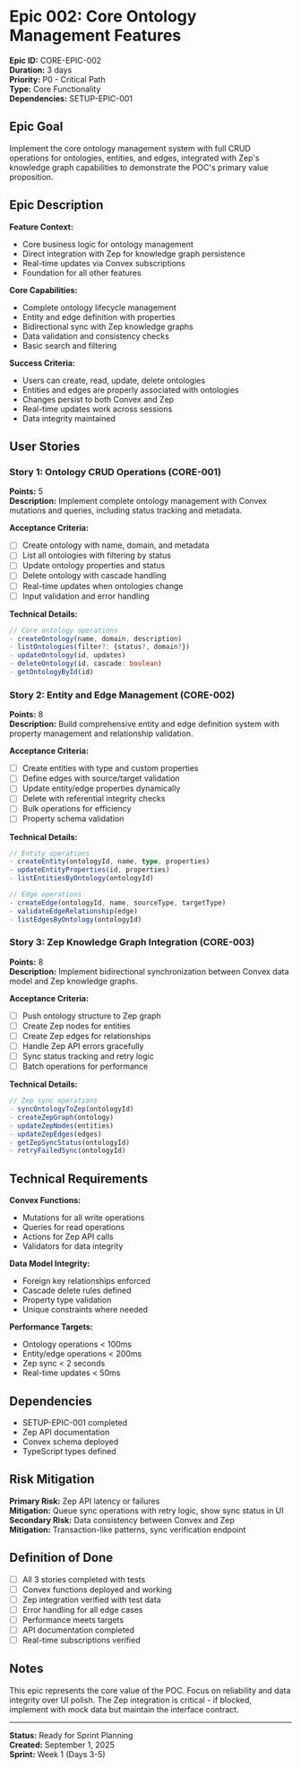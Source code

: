 # Epic 002: Core Ontology Management Features
**Epic ID:** CORE-EPIC-002  
**Duration:** 3 days  
**Priority:** P0 - Critical Path  
**Type:** Core Functionality  
**Dependencies:** SETUP-EPIC-001  

## Epic Goal
Implement the core ontology management system with full CRUD operations for ontologies, entities, and edges, integrated with Zep's knowledge graph capabilities to demonstrate the POC's primary value proposition.

## Epic Description

**Feature Context:**
- Core business logic for ontology management
- Direct integration with Zep for knowledge graph persistence
- Real-time updates via Convex subscriptions
- Foundation for all other features

**Core Capabilities:**
- Complete ontology lifecycle management
- Entity and edge definition with properties
- Bidirectional sync with Zep knowledge graphs
- Data validation and consistency checks
- Basic search and filtering

**Success Criteria:**
- Users can create, read, update, delete ontologies
- Entities and edges are properly associated with ontologies
- Changes persist to both Convex and Zep
- Real-time updates work across sessions
- Data integrity maintained

## User Stories

### Story 1: Ontology CRUD Operations (CORE-001)
**Points:** 5  
**Description:** Implement complete ontology management with Convex mutations and queries, including status tracking and metadata.

**Acceptance Criteria:**
- [ ] Create ontology with name, domain, and metadata
- [ ] List all ontologies with filtering by status
- [ ] Update ontology properties and status
- [ ] Delete ontology with cascade handling
- [ ] Real-time updates when ontologies change
- [ ] Input validation and error handling

**Technical Details:**
```typescript
// Core ontology operations
- createOntology(name, domain, description)
- listOntologies(filter?: {status?, domain?})
- updateOntology(id, updates)
- deleteOntology(id, cascade: boolean)
- getOntologyById(id)
```

### Story 2: Entity and Edge Management (CORE-002)
**Points:** 8  
**Description:** Build comprehensive entity and edge definition system with property management and relationship validation.

**Acceptance Criteria:**
- [ ] Create entities with type and custom properties
- [ ] Define edges with source/target validation
- [ ] Update entity/edge properties dynamically
- [ ] Delete with referential integrity checks
- [ ] Bulk operations for efficiency
- [ ] Property schema validation

**Technical Details:**
```typescript
// Entity operations
- createEntity(ontologyId, name, type, properties)
- updateEntityProperties(id, properties)
- listEntitiesByOntology(ontologyId)

// Edge operations  
- createEdge(ontologyId, name, sourceType, targetType)
- validateEdgeRelationship(edge)
- listEdgesByOntology(ontologyId)
```

### Story 3: Zep Knowledge Graph Integration (CORE-003)
**Points:** 8  
**Description:** Implement bidirectional synchronization between Convex data model and Zep knowledge graphs.

**Acceptance Criteria:**
- [ ] Push ontology structure to Zep graph
- [ ] Create Zep nodes for entities
- [ ] Create Zep edges for relationships
- [ ] Handle Zep API errors gracefully
- [ ] Sync status tracking and retry logic
- [ ] Batch operations for performance

**Technical Details:**
```typescript
// Zep sync operations
- syncOntologyToZep(ontologyId)
- createZepGraph(ontology)
- updateZepNodes(entities)
- updateZepEdges(edges)
- getZepSyncStatus(ontologyId)
- retryFailedSync(ontologyId)
```

## Technical Requirements

**Convex Functions:**
- Mutations for all write operations
- Queries for read operations
- Actions for Zep API calls
- Validators for data integrity

**Data Model Integrity:**
- Foreign key relationships enforced
- Cascade delete rules defined
- Property type validation
- Unique constraints where needed

**Performance Targets:**
- Ontology operations < 100ms
- Entity/edge operations < 200ms
- Zep sync < 2 seconds
- Real-time updates < 50ms

## Dependencies
- SETUP-EPIC-001 completed
- Zep API documentation
- Convex schema deployed
- TypeScript types defined

## Risk Mitigation

**Primary Risk:** Zep API latency or failures  
**Mitigation:** Queue sync operations with retry logic, show sync status in UI  
**Secondary Risk:** Data consistency between Convex and Zep  
**Mitigation:** Transaction-like patterns, sync verification endpoint  

## Definition of Done

- [ ] All 3 stories completed with tests
- [ ] Convex functions deployed and working
- [ ] Zep integration verified with test data
- [ ] Error handling for all edge cases
- [ ] Performance meets targets
- [ ] API documentation completed
- [ ] Real-time subscriptions verified

## Notes
This epic represents the core value of the POC. Focus on reliability and data integrity over UI polish. The Zep integration is critical - if blocked, implement with mock data but maintain the interface contract.

---
**Status:** Ready for Sprint Planning  
**Created:** September 1, 2025  
**Sprint:** Week 1 (Days 3-5)